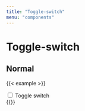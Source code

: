 ```yaml
---
title: "Toggle-switch"
menu: "components"
---
```


# Toggle-switch

## Normal

{{< example >}}
<div class="toggle-switch">
  <input type="checkbox" id="dark-mode-switch">
  <label for="dark-mode-switch">
    <span class="control"></span>
    <span class="text">Toggle switch</span>
  </label>
</div>
{{</ example >}}

